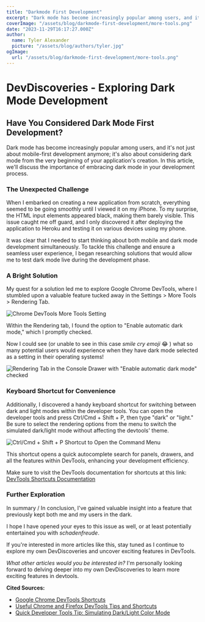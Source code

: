 ```yaml
---
title: "Darkmode First Development"
excerpt: "Dark mode has become increasingly popular among users, and it's not just about mobile-first development anymore; it's also about considering dark mode from the very beginning of your application's creation. In this article, we'll discuss the importance of embracing dark mode in your development process."
coverImage: "/assets/blog/darkmode-first-development/more-tools.png"
date: "2023-11-29T16:17:27.000Z"
author:
  name: Tyler Alexander
  picture: "/assets/blog/authors/tyler.jpg"
ogImage:
  url: "/assets/blog/darkmode-first-development/more-tools.png"
---
```


# DevDiscoveries - Exploring Dark Mode Development

## Have You Considered Dark Mode First Development?

Dark mode has become increasingly popular among users, and it's not just about mobile-first development anymore; it's also about considering dark mode from the very beginning of your application's creation. In this article, we'll discuss the importance of embracing dark mode in your development process.

### The Unexpected Challenge

When I embarked on creating a new application from scratch, everything seemed to be going smoothly until I viewed it on my iPhone. To my surprise, the HTML input elements appeared black, making them barely visible. This issue caught me off guard, and I only discovered it after deploying the application to Heroku and testing it on various devices using my phone.

It was clear that I needed to start thinking about both mobile and dark mode development simultaneously. To tackle this challenge and ensure a seamless user experience, I began researching solutions that would allow me to test dark mode live during the development phase.

### A Bright Solution

My quest for a solution led me to explore Google Chrome DevTools, where I stumbled upon a valuable feature tucked away in the Settings > More Tools > Rendering Tab. 

![Chrome DevTools More Tools Setting](/assets/blog/darkmode-first-development/more-tools.png)

Within the Rendering tab, I found the option to "Enable automatic dark mode," which I promptly checked.

Now I could see (or unable to see in this case *smile cry emoji* 😂 ) what so many potential users would experience when they have dark mode selected as a setting in their operating systems!

![Rendering Tab in the Console Drawer with "Enable automatic dark mode" checked](/assets/blog/darkmode-first-development/rendering-drawer.png)

### Keyboard Shortcut for Convenience

Additionally, I discovered a handy keyboard shortcut for switching between dark and light modes within the developer tools. You can open the developer tools and press Ctrl/Cmd + Shift + P, then type "dark" or "light." Be sure to select the rendering options from the menu to switch the simulated dark/light mode without affecting the devtools' theme.

![Ctrl/Cmd + Shift + P Shortcut to Open the Command Menu](/assets/blog/darkmode-first-development/command-menu.png)

This shortcut opens a quick autocomplete search for panels, drawers, and all the features within DevTools, enhancing your development efficiency.

Make sure to visit the DevTools documentation for shortcuts at this link: [DevTools Shortcuts Documentation](https://developer.chrome.com/docs/devtools/shortcuts/)

### Further Exploration

In summary / In conclusion, I've gained valuable insight into a feature that previously kept both me and my users in the dark. 

I hope I have opened your eyes to this issue as well, or at least potentially entertained you with *schadenfreude*.

If you're interested in more articles like this, stay tuned as I continue to explore my own DevDiscoveries and uncover exciting features in DevTools.

*What other articles would you be interested in?*
I'm personally looking forward to delving deeper into my own DevDiscoveries to learn more exciting features in devtools.

**Cited Sources:**
- [Google Chrome DevTools Shortcuts](https://developer.chrome.com/docs/devtools/shortcuts/)
- [Useful Chrome and Firefox DevTools Tips and Shortcuts](https://www.smashingmagazine.com/2021/02/useful-chrome-firefox-devtools-tips-shortcuts/#:~:text=Cmd%2FCtrl%20%2B%20Shift%20%2B%20P,used%20on%20the%20current%20page.)
- [Quick Developer Tools Tip: Simulating Dark/Light Color Mode](https://dev.to/codepo8/quick-developer-tools-tip-simulating-dark-light-colour-mode-1cpg#:~:text=You%20can%20open%20the%20developer,theme%20of%20the%20devtools%20themselves.&text=Switching%20the%20simulated%20dark%2Flight%20mode%20in%20developer%20tools%20via%20keyboard.)